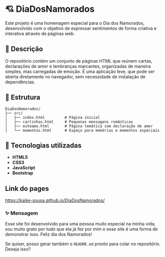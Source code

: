 # 💘 DiaDosNamorados

Este projeto é uma homenagem especial para o Dia dos Namorados, desenvolvido com o objetivo de expressar sentimentos de forma criativa e interativa através de páginas web.

## 📝 Descrição

O repositório contém um conjunto de páginas HTML que reúnem cartas, declarações de amor e lembranças marcantes, organizadas de maneira simples, mas carregadas de emoção. É uma aplicação leve, que pode ser aberta diretamente no navegador, sem necessidade de instalação de dependências.

## 📂 Estrutura

```
DiaDosNamorados/
├── src/
│   ├── index.html         # Página inicial
│   ├── cartinhas.html     # Pequenas mensagens românticas
│   ├── euteamo.html       # Página temática com declaração de amor
│   └── momentos.html      # Espaço para memórias e momentos especiais
```

## 🧰 Tecnologias utilizadas

* **HTML5**
* **CSS3**
* **JavaScript**
* **Bootstrap**

## Link do pages 

https://kaike-sousa.github.io/DiaDosNamorados/

### ✨ Mensagem

Esse site foi desenvolvido para uma pessoa muito especial na minha vida, sou muito grato por tudo que ela já fez por mim e esse site é uma forma de demonstrar isso. Feliz dia dos Namorados!

Se quiser, posso gerar também o `README.md` pronto para colar no repositório. Deseja isso?

